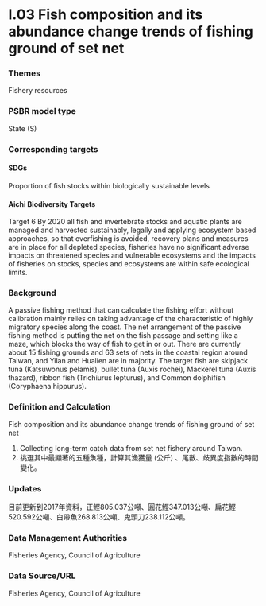# I.03 Fish composition and its abundance change trends of fishing ground of set net

<script type="text/javascript" src="http://cdn.mathjax.org/mathjax/latest/MathJax.js?config=TeX-AMS-MML_HTMLorMML"></script>

### Themes
Fishery resources
### PSBR model type
State (S)
### Corresponding targets
#### SDGs
Proportion of fish stocks within biologically sustainable levels
#### Aichi Biodiversity Targets
Target 6 By 2020 all fish and invertebrate stocks and aquatic plants are managed and harvested sustainably, legally and applying ecosystem based approaches, so that overfishing is avoided, recovery plans and measures are in place for all depleted species, fisheries have no significant adverse impacts on threatened species and vulnerable ecosystems and the impacts of fisheries on stocks, species and ecosystems are within safe ecological limits.
### Background
A passive fishing method that can calculate the fishing effort without calibration mainly relies on taking advantage of the characteristic of highly migratory species along the coast. The net arrangement of the passive fishing method is putting the net on the fish passage and setting like a maze, which blocks the way of fish to get in or out. There are currently about 15 fishing grounds and 63 sets of nets in the coastal region around Taiwan, and Yilan and Hualien are in majority. The target fish are skipjack tuna (Katsuwonus pelamis), bullet tuna (Auxis rochei), Mackerel tuna (Auxis thazard), ribbon fish (Trichiurus lepturus), and Common dolphifish (Coryphaena hippurus).
### Definition and Calculation
Fish composition and its abundance change trends of fishing ground of set net
1. Collecting long-term catch data from set net fishery around Taiwan.
2. 挑選其中最顯著的五種魚種，計算其漁獲量 (公斤) 、尾數、歧異度指數的時間變化。
### Updates
目前更新到2017年資料，正鰹805.037公噸、圓花鰹347.013公噸、扁花鰹520.592公噸、白帶魚268.813公噸、鬼頭刀238.112公噸。
### Data Management Authorities
Fisheries Agency, Council of Agriculture
### Data Source/URL
Fisheries Agency, Council of Agriculture